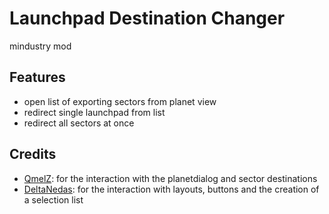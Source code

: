 # Launchpad Destination Changer

mindustry mod

## Features

- open list of exporting sectors from planet view
- redirect single launchpad from list
- redirect all sectors at once

## Credits

- [QmelZ](https://github.com/QmelZ/launchpad-redirect): for the interaction with the planetdialog and sector destinations
- [DeltaNedas](https://github.com/DeltaNedas/ui-lib): for the interaction with layouts, buttons and the creation of a selection list
